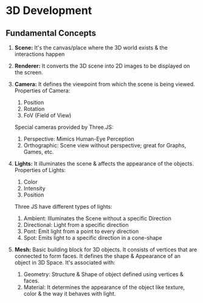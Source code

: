 # 3D Development

## Fundamental Concepts

1. **Scene:** It's the canvas/place where the 3D world exists & the interactions happen
1. **Renderer:** It converts the 3D scene into 2D images to be displayed on the screen.
1. **Camera:** It defines the viewpoint from which the scene is being viewed. Properties of Camera:

    1. Position
    1. Rotation
    1. FoV (Field of View)

    Special cameras provided by Three.JS:

    1. Perspective: Mimics Human-Eye Perception
    1. Orthographic: Scene view without perspective; great for Graphs, Games, etc.

1. **Lights:** It illuminates the scene & affects the appearance of the objects. Properties of Lights:

    1. Color
    1. Intensity
    1. Position

    Three JS have different types of lights:

    1. Ambient: Illuminates the Scene without a specific Direction
    1. Directional: Light from a specific direction
    1. Pont: Emit light from a point to every direction
    1. Spot: Emits light to a specific direction in a cone-shape

1. **Mesh:** Basic building block for 3D objects. It consists of vertices that are connected to form faces. It defines the shape & Appearance of an object in 3D Space. It's associated with:
    1. Geometry: Structure & Shape of object defined using vertices & faces.
    1. Material: It determines the appearance of the object like texture, color & the way it behaves with light.
